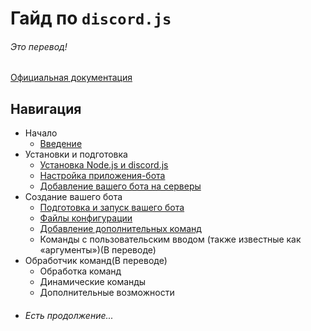 # Гайд по `discord.js`

###### Это перевод!

[Официальная документация](https://discord.js.org/)

## Навигация

- Начало
    - [Введение](./introduction.html)
- Установки и подготовка
    - [Установка Node.js и discord.js](./preparations/)
    - [Настройка приложения-бота](./preparations/setting-up-a-bot-application.html)
    - [Добавление вашего бота на серверы](./preparations/adding-your-bot-to-servers.html)
- Создание вашего бота
    - [Подготовка и запуск вашего бота](./creating-your-bot)
    - [Файлы конфигурации](./creating-your-bot/configuration-files.html)
    - [Добавление дополнительных команд](./creating-your-bot/adding-more-commands.html)
    - Команды с пользовательским вводом (также известные как «аргументы»)(В переводе)
- Обработчик команд(В переводе)
    - Обработка команд
    - Динамические команды
    - Дополнительные возможности
- ###### Есть продолжение...
